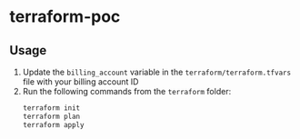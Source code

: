 # terraform-poc

## Usage

1. Update the `billing_account` variable in the `terraform/terraform.tfvars` file with your billing account ID
2. Run the following commands from the `terraform` folder:
   ```bash
   terraform init
   terraform plan
   terraform apply
   ```
